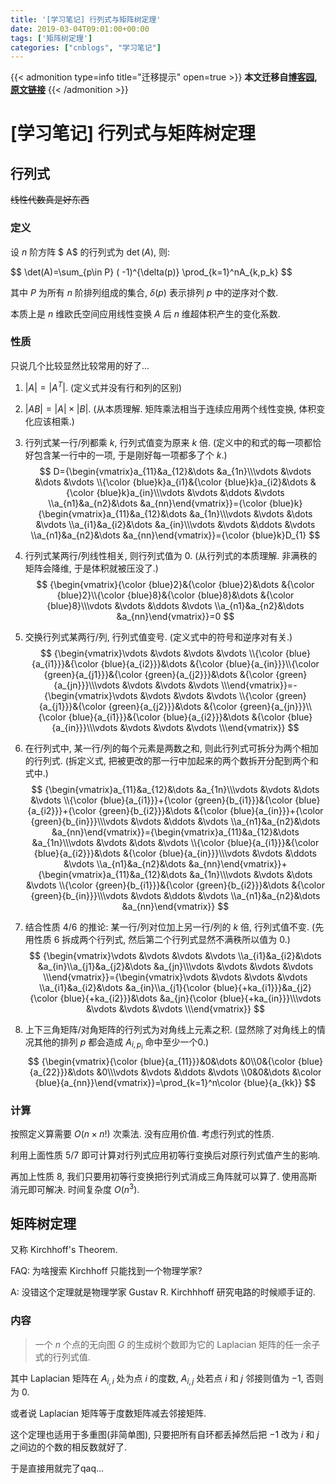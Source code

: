 ```yaml
---
title: '[学习笔记] 行列式与矩阵树定理'
date: 2019-03-04T09:01:00+00:00
tags: ['矩阵树定理']
categories: ["cnblogs", "学习笔记"]
---
```

{{< admonition type=info title="迁移提示" open=true >}}
**本文迁移自[博客园](https://rvalue.cnblogs.com), [原文链接](http://www.cnblogs.com/rvalue/archive/2019/03/04/10471739.html)**
{{< /admonition >}}

# [学习笔记] 行列式与矩阵树定理

## 行列式

~~线性代数真是好东西~~

### 定义

设 $n$ 阶方阵 $ A$ 的行列式为 $\det(A)$, 则:

<div>
$$
\det(A)=\sum_{p\in P} ( -1)^{\delta(p)} \prod_{k=1}^nA_{k,p_k}
$$
</div>

其中 $P$ 为所有 $n$ 阶排列组成的集合, $\delta(p)$ 表示排列 $p$ 中的逆序对个数.

本质上是 $n$ 维欧氏空间应用线性变换 $A$ 后 $n$ 维超体积产生的变化系数.

### 性质

只说几个比较显然比较常用的好了...

1. $|A|=|A^T|$. (定义式并没有行和列的区别)

2. $|AB|=|A|\times|B|$. (从本质理解. 矩阵乘法相当于连续应用两个线性变换, 体积变化应该相乘.)

3. 行列式某一行/列都乘 $k$, 行列式值变为原来 $k$ 倍. (定义中的和式的每一项都恰好包含某一行中的一项, 于是刚好每一项都多了个 $k$.)
   $$
   D={\begin{vmatrix}a_{11}&a_{12}&\dots &a_{1n}\\\vdots &\vdots &\dots &\vdots \\{\color {blue}k}a_{i1}&{\color {blue}k}a_{i2}&\dots &{\color {blue}k}a_{in}\\\vdots &\vdots &\ddots &\vdots \\a_{n1}&a_{n2}&\dots &a_{nn}\end{vmatrix}}={\color {blue}k}{\begin{vmatrix}a_{11}&a_{12}&\dots &a_{1n}\\\vdots &\vdots &\dots &\vdots \\a_{i1}&a_{i2}&\dots &a_{in}\\\vdots &\vdots &\ddots &\vdots \\a_{n1}&a_{n2}&\dots &a_{nn}\end{vmatrix}}={\color {blue}k}D_{1}
   $$

4. 行列式某两行/列线性相关, 则行列式值为 $0$. (从行列式的本质理解. 非满秩的矩阵会降维, 于是体积就被压没了.)
   $$
   {\begin{vmatrix}{\color {blue}2}&{\color {blue}2}&\dots &{\color {blue}2}\\{\color {blue}8}&{\color {blue}8}&\dots &{\color {blue}8}\\\vdots &\vdots &\ddots &\vdots \\a_{n1}&a_{n2}&\dots &a_{nn}\end{vmatrix}}=0
   $$

5. 交换行列式某两行/列, 行列式值变号. (定义式中的符号和逆序对有关.)
   $$
   {\begin{vmatrix}\vdots &\vdots &\vdots &\vdots \\{\color {blue}{a_{i1}}}&{\color {blue}{a_{i2}}}&\dots &{\color {blue}{a_{in}}}\\{\color {green}{a_{j1}}}&{\color {green}{a_{j2}}}&\dots &{\color {green}{a_{jn}}}\\\vdots &\vdots &\vdots &\vdots \\\end{vmatrix}}=-{\begin{vmatrix}\vdots &\vdots &\vdots &\vdots \\{\color {green}{a_{j1}}}&{\color {green}{a_{j2}}}&\dots &{\color {green}{a_{jn}}}\\{\color {blue}{a_{i1}}}&{\color {blue}{a_{i2}}}&\dots &{\color {blue}{a_{in}}}\\\vdots &\vdots &\vdots &\vdots \\\end{vmatrix}}
   $$

6. 在行列式中, 某一行/列的每个元素是两数之和, 则此行列式可拆分为两个相加的行列式. (拆定义式, 把被更改的那一行中加起来的两个数拆开分配到两个和式中.)
   $$
   {\begin{vmatrix}a_{11}&a_{12}&\dots &a_{1n}\\\vdots &\vdots &\dots &\vdots \\{\color {blue}{a_{i1}}}+{\color {green}{b_{i1}}}&{\color {blue}{a_{i2}}}+{\color {green}{b_{i2}}}&\dots &{\color {blue}{a_{in}}}+{\color {green}{b_{in}}}\\\vdots &\vdots &\ddots &\vdots \\a_{n1}&a_{n2}&\dots &a_{nn}\end{vmatrix}}={\begin{vmatrix}a_{11}&a_{12}&\dots &a_{1n}\\\vdots &\vdots &\dots &\vdots \\{\color {blue}{a_{i1}}}&{\color {blue}{a_{i2}}}&\dots &{\color {blue}{a_{in}}}\\\vdots &\vdots &\ddots &\vdots \\a_{n1}&a_{n2}&\dots &a_{nn}\end{vmatrix}}+{\begin{vmatrix}a_{11}&a_{12}&\dots &a_{1n}\\\vdots &\vdots &\dots &\vdots \\{\color {green}{b_{i1}}}&{\color {green}{b_{i2}}}&\dots &{\color {green}{b_{in}}}\\\vdots &\vdots &\ddots &\vdots \\a_{n1}&a_{n2}&\dots &a_{nn}\end{vmatrix}}
   $$

7. 结合性质 4/6 的推论: 某一行/列对位加上另一行/列的 $k$ 倍, 行列式值不变. (先用性质 6 拆成两个行列式, 然后第二个行列式显然不满秩所以值为 0.)
   $$
   {\begin{vmatrix}\vdots &\vdots &\vdots &\vdots \\a_{i1}&a_{i2}&\dots &a_{in}\\a_{j1}&a_{j2}&\dots &a_{jn}\\\vdots &\vdots &\vdots &\vdots \\\end{vmatrix}}={\begin{vmatrix}\vdots &\vdots &\vdots &\vdots \\a_{i1}&a_{i2}&\dots &a_{in}\\a_{j1}{\color {blue}{+ka_{i1}}}&a_{j2}{\color {blue}{+ka_{i2}}}&\dots &a_{jn}{\color {blue}{+ka_{in}}}\\\vdots &\vdots &\vdots &\vdots \\\end{vmatrix}}
   $$

8. 上下三角矩阵/对角矩阵的行列式为对角线上元素之积. (显然除了对角线上的情况其他的排列 $p$ 都会造成 $A_{i,p_i}$ 命中至少一个0.)
   $$
   {\begin{vmatrix}{\color {blue}{a_{11}}}&0&\dots &0\\0&{\color {blue}{a_{22}}}&\dots &0\\\vdots &\vdots &\ddots &\vdots \\0&0&\dots &\color {blue}{a_{nn}}\end{vmatrix}}=\prod_{k=1}^n\color {blue}{a_{kk}}
   $$



### 计算

按照定义算需要 $O(n\times n!)$ 次乘法. 没有应用价值. 考虑行列式的性质.

利用上面性质 5/7 即可计算对行列式应用初等行变换后对原行列式值产生的影响.

再加上性质 8, 我们只要用初等行变换把行列式消成三角阵就可以算了. 使用高斯消元即可解决. 时间复杂度 $O(n^3)$.

## 矩阵树定理

又称 Kirchhoff's Theorem.

FAQ: 为啥搜索 Kirchhoff 只能找到一个物理学家?

A: 没错这个定理就是物理学家 Gustav R. Kirchhhoff 研究电路的时候顺手证的.

### 内容

> 一个 $n$ 个点的无向图 $G$ 的生成树个数即为它的 Laplacian 矩阵的任一余子式的行列式值.

其中 Laplacian 矩阵在 $A_{i,i}$ 处为点 $i$ 的度数, $A_{i,j}$ 处若点 $i$ 和 $j$ 邻接则值为 $-1$, 否则为 $0$.

或者说 Laplacian 矩阵等于度数矩阵减去邻接矩阵.

这个定理也适用于多重图(非简单图), 只要把所有自环都丢掉然后把 $-1$ 改为 $i$ 和 $j$ 之间边的个数的相反数就好了.

于是直接用就完了qaq...
